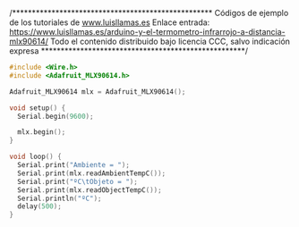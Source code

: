 /***************************************************
Códigos de ejemplo de los tutoriales de www.luisllamas.es
Enlace entrada: https://www.luisllamas.es/arduino-y-el-termometro-infrarrojo-a-distancia-mlx90614/
Todo el contenido distribuido bajo licencia CCC, salvo indicación expresa
****************************************************/

```cpp
#include <Wire.h>
#include <Adafruit_MLX90614.h>

Adafruit_MLX90614 mlx = Adafruit_MLX90614();

void setup() {
  Serial.begin(9600);

  mlx.begin();  
}

void loop() {
  Serial.print("Ambiente = ");
  Serial.print(mlx.readAmbientTempC()); 
  Serial.print("ºC\tObjeto = "); 
  Serial.print(mlx.readObjectTempC()); 
  Serial.println("ºC");
  delay(500);
}
```